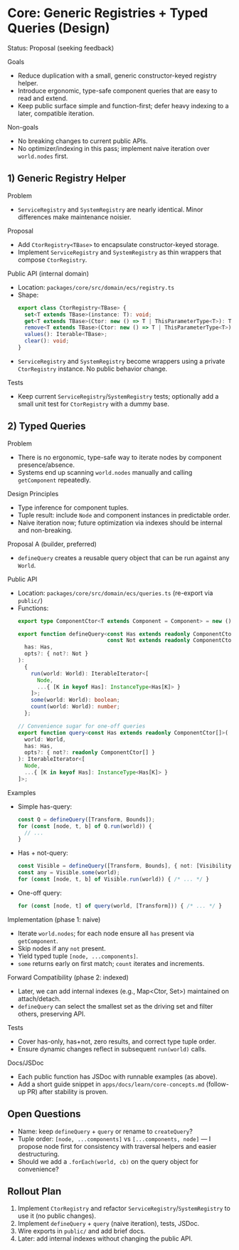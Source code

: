# Core: Generic Registries + Typed Queries (Design)

Status: Proposal (seeking feedback)

Goals
- Reduce duplication with a small, generic constructor-keyed registry helper.
- Introduce ergonomic, type-safe component queries that are easy to read and extend.
- Keep public surface simple and function-first; defer heavy indexing to a later, compatible iteration.

Non-goals
- No breaking changes to current public APIs.
- No optimizer/indexing in this pass; implement naive iteration over `world.nodes` first.

## 1) Generic Registry Helper

Problem
- `ServiceRegistry` and `SystemRegistry` are nearly identical. Minor differences make maintenance noisier.

Proposal
- Add `CtorRegistry<TBase>` to encapsulate constructor-keyed storage.
- Implement `ServiceRegistry` and `SystemRegistry` as thin wrappers that compose `CtorRegistry`.

Public API (internal domain)
- Location: `packages/core/src/domain/ecs/registry.ts`
- Shape:
  ```ts
  export class CtorRegistry<TBase> {
    set<T extends TBase>(instance: T): void;
    get<T extends TBase>(Ctor: new () => T | ThisParameterType<T>): T | undefined;
    remove<T extends TBase>(Ctor: new () => T | ThisParameterType<T>): void;
    values(): Iterable<TBase>;
    clear(): void;
  }
  ```
- `ServiceRegistry` and `SystemRegistry` become wrappers using a private `CtorRegistry` instance. No public behavior change.

Tests
- Keep current `ServiceRegistry`/`SystemRegistry` tests; optionally add a small unit test for `CtorRegistry` with a dummy base.

## 2) Typed Queries

Problem
- There is no ergonomic, type-safe way to iterate nodes by component presence/absence.
- Systems end up scanning `world.nodes` manually and calling `getComponent` repeatedly.

Design Principles
- Type inference for component tuples.
- Tuple result: include `Node` and component instances in predictable order.
- Naive iteration now; future optimization via indexes should be internal and non-breaking.

Proposal A (builder, preferred)
- `defineQuery` creates a reusable query object that can be run against any `World`.

Public API
- Location: `packages/core/src/domain/ecs/queries.ts` (re-export via `public/`)
- Functions:
  ```ts
  export type ComponentCtor<T extends Component = Component> = new () => T;

  export function defineQuery<const Has extends readonly ComponentCtor[],
                              const Not extends readonly ComponentCtor[] = []>(
    has: Has,
    opts?: { not?: Not }
  ):
    {
      run(world: World): IterableIterator<[
        Node,
        ...{ [K in keyof Has]: InstanceType<Has[K]> }
      ]>;
      some(world: World): boolean;
      count(world: World): number;
    };

  // Convenience sugar for one-off queries
  export function query<const Has extends readonly ComponentCtor[]>(
    world: World,
    has: Has,
    opts?: { not?: readonly ComponentCtor[] }
  ): IterableIterator<[
    Node,
    ...{ [K in keyof Has]: InstanceType<Has[K]> }
  ]>;
  ```

Examples
- Simple has-query:
  ```ts
  const Q = defineQuery([Transform, Bounds]);
  for (const [node, t, b] of Q.run(world)) {
    // ...
  }
  ```
- Has + not-query:
  ```ts
  const Visible = defineQuery([Transform, Bounds], { not: [Visibility] });
  const any = Visible.some(world);
  for (const [node, t, b] of Visible.run(world)) { /* ... */ }
  ```
- One-off query:
  ```ts
  for (const [node, t] of query(world, [Transform])) { /* ... */ }
  ```

Implementation (phase 1: naive)
- Iterate `world.nodes`; for each node ensure all `has` present via `getComponent`.
- Skip nodes if any `not` present.
- Yield typed tuple `[node, ...components]`.
- `some` returns early on first match; `count` iterates and increments.

Forward Compatibility (phase 2: indexed)
- Later, we can add internal indexes (e.g., Map<Ctor, Set<Node>>) maintained on attach/detach.
- `defineQuery` can select the smallest set as the driving set and filter others, preserving API.

Tests
- Cover has-only, has+not, zero results, and correct type tuple order.
- Ensure dynamic changes reflect in subsequent `run(world)` calls.

Docs/JSDoc
- Each public function has JSDoc with runnable examples (as above).
- Add a short guide snippet in `apps/docs/learn/core-concepts.md` (follow-up PR) after stability is proven.

## Open Questions
- Name: keep `defineQuery` + `query` or rename to `createQuery`?
- Tuple order: `[node, ...components]` vs `[...components, node]` — I propose node first for consistency with traversal helpers and easier destructuring.
- Should we add a `.forEach(world, cb)` on the query object for convenience?

## Rollout Plan
1) Implement `CtorRegistry` and refactor `ServiceRegistry`/`SystemRegistry` to use it (no public changes).
2) Implement `defineQuery` + `query` (naive iteration), tests, JSDoc.
3) Wire exports in `public/` and add brief docs.
4) Later: add internal indexes without changing the public API.

